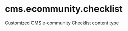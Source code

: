 cms.ecommunity.checklist
===============================

Customized CMS e-community Checklist content type

